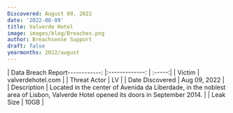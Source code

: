 ```yaml
---
Discovered: August 09, 2022
date: '2022-08-09'
title: Valverde Hotel
image: images/blog/Breaches.png
author: Breachsense Support
draft: false
yearmonths: 2022/august
---
```


| Data Breach Report------------:     |:-------------:    | :-----:|
| Victim      | valverdehotel.com      | 
| Threat Actor      | LV      | 
| Date Discovered      | Aug 09, 2022      | 
| Description      | Located in the center of Avenida da Liberdade, in the noblest area of Lisbon, Valverde Hotel opened its doors in September 2014.      | 
| Leak Size      | 10GB      | 

